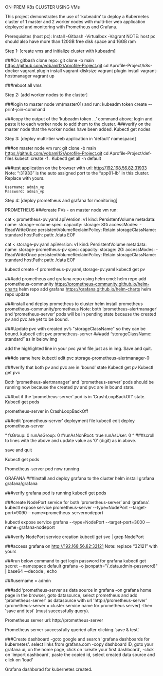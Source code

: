 ON-PREM K8s CLUSTER USING VMs

This project demonstrates the use of ‘kubeadm’ to deploy a Kubernetes cluster of 1 master and 2 worker nodes with multi-tier web application deployed and monitoring with Prometheus and Grafana.

Prerequisites (host pc):
Install
  -Gitbash
  -Virtualbox
  -Vagrant
NOTE: host pc should also have more than 120GB free disk space and 16GB ram

Step 1:
[create vms and initialize cluster with kubeadm]

###On gitbash clone repo: 
git clone -b main https://github.com/yobami12/Aprofile-Project.git
cd Aprofile-Project/k8s-docker
vagrant plugin install vagrant-disksize
vagrant plugin install vagrant-hostmanager
vagrant up



###reboot all vms

Step 2:
[add worker nodes to the cluster]

###login to master node vm(master01) and run:
	kubeadm token create --print-join-command

###copy the output of the ‘kubeadm token …’ command above; login and paste it to each worker node to add them to the cluster.
 ###verify on the master node that the worker nodes have been added.
	Kubectl get nodes


Step 3:
[deploy multi-tier web application in ‘default’ namespace]

###on master node vm run:
	git clone -b main https://github.com/yobami12/Aprofile-Project.git
	cd Aprofile-Project/def-files
	kubectl create -f .
	Kubectl get all -n default


###test application on the browser with url:
	http://192.168.56.82:31933
Note: “:31933” is the auto assigned port to the “app01-lb” in this cluster. Replace with yours.

	Username: admin_vp
	Password: admin_vp

Step 4:
[deploy prometheus and grafana for monitoring]

PROMETHEUS
###create PVs - on master node vm run:

cat <<EOF > prometheus-pv.yaml
apiVersion: v1
kind: PersistentVolume
metadata:
  name: storage-volume
spec:
  capacity:
    storage: 8Gi
  accessModes:
    - ReadWriteOnce
  persistentVolumeReclaimPolicy: Retain
  storageClassName: standard
  hostPath:
    path: /data
EOF

cat <<EOF > storage-pv.yaml
apiVersion: v1
kind: PersistentVolume
metadata:
  name: storage-prometheus-pv
spec:
  capacity:
    storage: 2Gi
  accessModes:
    - ReadWriteOnce
  persistentVolumeReclaimPolicy: Retain
  storageClassName: standard
  hostPath:
    path: /data
EOF

kubectl create -f prometheus-pv.yaml,storage-pv.yaml
kubectl get pv


###add prometheus and grafana repo using helm cmd:
helm repo add prometheus-community https://prometheus-community.github.io/helm-charts
helm repo add grafana https://grafana.github.io/helm-charts
helm repo update

###install and deploy prometheus to cluster
helm install prometheus prometheus-community/prometheus
Note: both ‘prometheus-alertmanager’ and ‘prometheus-server’ pods will be in pending state because the created pv and pvc are yet to be bound.

###Update pvc with created pv’s "storageClassName" so they can be bound.
kubectl edit pvc prometheus-server
###add “storageClassName: standard” as in below img

add the highlighted line in your pvc yaml file just as in img. Save and quit.

###do same here
kubectl edit pvc storage-prometheus-alertmanager-0

###verify that both pv and pvc are in ‘bound’ state
Kubectl get pv
Kubectl get pvc

Both ‘prometheus-alertmanager’ and ‘prometheus-server’ pods should be running now because the created pv and pvc are in bound state.

###but if the ‘prometheus-server’ pod is in ‘CrashLoopBackOff’ state.
Kubectl get pods

prometheus-server in CrashLoopBackOff

###edit ‘prometheus-server’ deployment file
kubectl edit deploy prometheus-server

“
fsGroup: 0
runAsGroup: 0
#runAsNonRoot: true
runAsUser: 0
“
###scroll to lines with the above and update value as ‘0’ (digit) as in above.


save and quit









Kubectl get pods

Prometheus-server pod now running



GRAFANA
###install and deploy grafana to the cluster
helm install grafana grafana/grafana

###verify grafana pod is running
kubectl get pods


###create NodePort service for  both ‘prometheus-server’ and ‘grafana’.
kubectl expose service prometheus-server --type=NodePort --target-port=9090 --name=prometheus-servernodeport

kubectl expose service grafana --type=NodePort --target-port=3000 --name=grafana-nodeport


###verify NodePort service creation
kubectl get svc | grep NodePort


###access grafana on 
http://192.168.56.82:32121
Note: replace “32121” with yours


###run below command to get login password for grafana
kubectl get secret --namespace default grafana -o jsonpath="{.data.admin-password}" | base64 --decode ; echo

###username = admin






###add ‘prometheus-server as data source in grafana
-on grafana home page in the browser, goto datasource, select prometheus and add 'prometheus-server' as datasource with url 'http://prometheus-server' (prometheus-server = cluster service name for prometheus server)
-then 'save and test' (must successfully query).
 
Prometheus server url: http://prometheus-server



Prometheus server successfully queried after clicking ‘save & test’.



###Create dashboard
-goto google and search 'grafana dashboards for kubernetes'. select links from grafana.com
-copy dashboard ID, goto your grafana ui, on the home page, click on 'create your first dashboard',
-click on 'import dashboard', paste the copied id, select created data source and click on 'load'


Grafana dashborad for kubernetes created.
